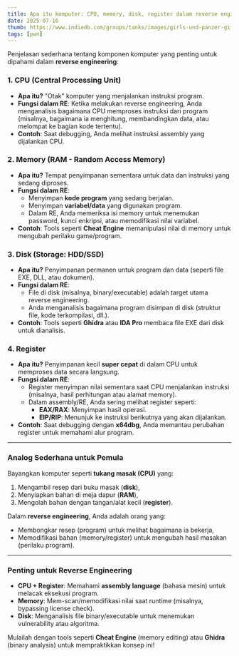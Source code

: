 ```yaml
---
title: Apa itu komputer: CPU, memory, disk, register dalam reverse engineering (RE)
date: 2025-07-16
thumb: https://www.indiedb.com/groups/tanks/images/girls-und-panzer-gif
tags: [pwn]
---
```



Penjelasan sederhana tentang komponen komputer yang penting untuk dipahami dalam **reverse engineering**:

### 1. **CPU (Central Processing Unit)**  
   - **Apa itu?** "Otak" komputer yang menjalankan instruksi program.  
   - **Fungsi dalam RE**: Ketika melakukan reverse engineering, Anda menganalisis bagaimana CPU memproses instruksi dari program (misalnya, bagaimana ia menghitung, membandingkan data, atau melompat ke bagian kode tertentu).  
   - **Contoh**: Saat debugging, Anda melihat instruksi assembly yang dijalankan CPU.

### 2. **Memory (RAM - Random Access Memory)**  
   - **Apa itu?** Tempat penyimpanan sementara untuk data dan instruksi yang sedang diproses.  
   - **Fungsi dalam RE**:  
     - Menyimpan **kode program** yang sedang berjalan.  
     - Menyimpan **variabel/data** yang digunakan program.  
     - Dalam RE, Anda memeriksa isi memory untuk menemukan password, kunci enkripsi, atau memodifikasi nilai variabel.  
   - **Contoh**: Tools seperti **Cheat Engine** memanipulasi nilai di memory untuk mengubah perilaku game/program.

### 3. **Disk (Storage: HDD/SSD)**  
   - **Apa itu?** Penyimpanan permanen untuk program dan data (seperti file EXE, DLL, atau dokumen).  
   - **Fungsi dalam RE**:  
     - File di disk (misalnya, binary/executable) adalah target utama reverse engineering.  
     - Anda menganalisis bagaimana program disimpan di disk (struktur file, kode terkompilasi, dll.).  
   - **Contoh**: Tools seperti **Ghidra** atau **IDA Pro** membaca file EXE dari disk untuk dianalisis.

### 4. **Register**  
   - **Apa itu?** Penyimpanan kecil **super cepat** di dalam CPU untuk memproses data secara langsung.  
   - **Fungsi dalam RE**:  
     - Register menyimpan nilai sementara saat CPU menjalankan instruksi (misalnya, hasil perhitungan atau alamat memory).  
     - Dalam assembly/RE, Anda sering melihat register seperti:  
       - **EAX/RAX**: Menyimpan hasil operasi.  
       - **EIP/RIP**: Menunjuk ke instruksi berikutnya yang akan dijalankan.  
   - **Contoh**: Saat debugging dengan **x64dbg**, Anda memantau perubahan register untuk memahami alur program.

---

### **Analog Sederhana untuk Pemula**  
Bayangkan komputer seperti **tukang masak (CPU)** yang:  
1. Mengambil resep dari buku masak (**disk**),  
2. Menyiapkan bahan di meja dapur (**RAM**),  
3. Mengolah bahan dengan tangan/alat kecil (**register**).  

Dalam **reverse engineering**, Anda adalah orang yang:  
- Membongkar resep (program) untuk melihat bagaimana ia bekerja,  
- Memodifikasi bahan (memory/register) untuk mengubah hasil masakan (perilaku program).

---

### **Penting untuk Reverse Engineering**  
- **CPU + Register**: Memahami **assembly language** (bahasa mesin) untuk melacak eksekusi program.  
- **Memory**: Mem-scan/memodifikasi nilai saat runtime (misalnya, bypassing license check).  
- **Disk**: Menganalisis file binary/executable untuk menemukan vulnerability atau algoritma.  

Mulailah dengan tools seperti **Cheat Engine** (memory editing) atau **Ghidra** (binary analysis) untuk mempraktikkan konsep ini!
